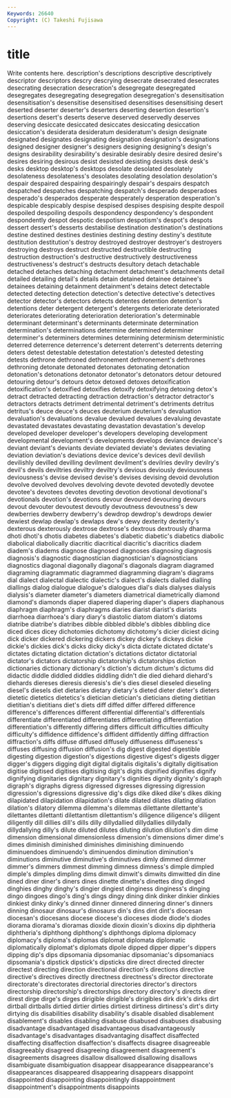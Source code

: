 ```yaml
---
Keywords: 26640 
Copyright: (C) Takeshi Fujisawa
---
```


# title

Write contents here.
 description's descriptions descriptive descriptively descriptor descriptors
descry descrying desecrate desecrated desecrates desecrating desecration desecration's desegregate desegregated
desegregates desegregating desegregation desegregation's desensitisation desensitisation's desensitise desensitised desensitises desensitising
desert deserted deserter deserter's deserters deserting desertion desertion's desertions desert's
deserts deserve deserved deservedly deserves deserving desiccate desiccated desiccates desiccating
desiccation desiccation's desiderata desideratum desideratum's design designate designated designates designating
designation designation's designations designed designer designer's designers designing designing's design's
designs desirability desirability's desirable desirably desire desired desire's desires desiring
desirous desist desisted desisting desists desk desk's desks desktop desktop's
desktops desolate desolated desolately desolateness desolateness's desolates desolating desolation desolation's
despair despaired despairing despairingly despair's despairs despatch despatched despatches despatching
despatch's desperado desperadoes desperado's desperados desperate desperately desperation desperation's despicable
despicably despise despised despises despising despite despoil despoiled despoiling despoils
despondency despondency's despondent despondently despot despotic despotism despotism's despot's despots
dessert dessert's desserts destabilise destination destination's destinations destine destined destines
destinies destining destiny destiny's destitute destitution destitution's destroy destroyed destroyer
destroyer's destroyers destroying destroys destruct destructed destructible destructing destruction destruction's
destructive destructively destructiveness destructiveness's destruct's destructs desultory detach detachable detached
detaches detaching detachment detachment's detachments detail detailed detailing detail's details
detain detained detainee detainee's detainees detaining detainment detainment's detains detect
detectable detected detecting detection detection's detective detective's detectives detector detector's
detectors detects detentes detention detention's detentions deter detergent detergent's detergents
deteriorate deteriorated deteriorates deteriorating deterioration deterioration's determinable determinant determinant's determinants
determinate determination determination's determinations determine determined determiner determiner's determiners determines
determining determinism deterministic deterred deterrence deterrence's deterrent deterrent's deterrents deterring
deters detest detestable detestation detestation's detested detesting detests dethrone dethroned
dethronement dethronement's dethrones dethroning detonate detonated detonates detonating detonation detonation's
detonations detonator detonator's detonators detour detoured detouring detour's detours detox
detoxed detoxes detoxification detoxification's detoxified detoxifies detoxify detoxifying detoxing detox's
detract detracted detracting detraction detraction's detractor detractor's detractors detracts detriment
detrimental detriment's detriments detritus detritus's deuce deuce's deuces deuterium deuterium's
devaluation devaluation's devaluations devalue devalued devalues devaluing devastate devastated devastates
devastating devastation devastation's develop developed developer developer's developers developing development
developmental development's developments develops deviance deviance's deviant deviant's deviants deviate
deviated deviate's deviates deviating deviation deviation's deviations device device's devices
devil devilish devilishly devilled devilling devilment devilment's devilries devilry devilry's
devil's devils deviltries deviltry deviltry's devious deviously deviousness deviousness's devise
devised devise's devises devising devoid devolution devolve devolved devolves devolving
devote devoted devotedly devotee devotee's devotees devotes devoting devotion devotional
devotional's devotionals devotion's devotions devour devoured devouring devours devout devouter
devoutest devoutly devoutness devoutness's dew dewberries dewberry dewberry's dewdrop dewdrop's
dewdrops dewier dewiest dewlap dewlap's dewlaps dew's dewy dexterity dexterity's
dexterous dexterously dextrose dextrose's dextrous dextrously dharma dhoti dhoti's dhotis
diabetes diabetes's diabetic diabetic's diabetics diabolic diabolical diabolically diacritic diacritical
diacritic's diacritics diadem diadem's diadems diagnose diagnosed diagnoses diagnosing diagnosis
diagnosis's diagnostic diagnostician diagnostician's diagnosticians diagnostics diagonal diagonally diagonal's diagonals
diagram diagramed diagraming diagrammatic diagrammed diagramming diagram's diagrams dial dialect
dialectal dialectic dialectic's dialect's dialects dialled dialling diallings dialog dialogue
dialogue's dialogues dial's dials dialyses dialysis dialysis's diameter diameter's diameters
diametrical diametrically diamond diamond's diamonds diaper diapered diapering diaper's diapers
diaphanous diaphragm diaphragm's diaphragms diaries diarist diarist's diarists diarrhoea diarrhoea's
diary diary's diastolic diatom diatom's diatoms diatribe diatribe's diatribes dibble
dibbled dibble's dibbles dibbling dice diced dices dicey dichotomies dichotomy
dichotomy's dicier diciest dicing dick dicker dickered dickering dickers dickey
dickey's dickeys dickie dickie's dickies dick's dicks dicky dicky's dicta
dictate dictated dictate's dictates dictating dictation dictation's dictations dictator dictatorial
dictator's dictators dictatorship dictatorship's dictatorships diction dictionaries dictionary dictionary's diction's
dictum dictum's dictums did didactic diddle diddled diddles diddling didn't
die died diehard diehard's diehards diereses dieresis dieresis's die's dies
diesel dieseled dieseling diesel's diesels diet dietaries dietary dietary's dieted
dieter dieter's dieters dietetic dietetics dietetics's dietician dietician's dieticians dieting
dietitian dietitian's dietitians diet's diets diff diffed differ differed difference
difference's differences different differential differential's differentials differentiate differentiated differentiates differentiating
differentiation differentiation's differently differing differs difficult difficulties difficulty difficulty's diffidence
diffidence's diffident diffidently diffing diffraction diffraction's diffs diffuse diffused diffusely
diffuseness diffuseness's diffuses diffusing diffusion diffusion's dig digest digested digestible
digesting digestion digestion's digestions digestive digest's digests digger digger's diggers
digging digit digital digitalis digitalis's digitally digitisation digitise digitised digitises
digitising digit's digits dignified dignifies dignify dignifying dignitaries dignitary dignitary's
dignities dignity dignity's digraph digraph's digraphs digress digressed digresses digressing
digression digression's digressions digressive dig's digs dike diked dike's dikes
diking dilapidated dilapidation dilapidation's dilate dilated dilates dilating dilation dilation's
dilatory dilemma dilemma's dilemmas dilettante dilettante's dilettantes dilettanti dilettantism dilettantism's
diligence diligence's diligent diligently dill dillies dill's dills dilly dillydallied
dillydallies dillydally dillydallying dilly's dilute diluted dilutes diluting dilution dilution's
dim dime dimension dimensional dimensionless dimension's dimensions dimer dime's dimes
diminish diminished diminishes diminishing diminuendo diminuendoes diminuendo's diminuendos diminution diminution's
diminutions diminutive diminutive's diminutives dimly dimmed dimmer dimmer's dimmers dimmest
dimming dimness dimness's dimple dimpled dimple's dimples dimpling dims dimwit
dimwit's dimwits dimwitted din dine dined diner diner's diners dines
dinette dinette's dinettes ding dinged dinghies dinghy dinghy's dingier dingiest
dinginess dinginess's dinging dingo dingoes dingo's ding's dings dingy dining
dink dinker dinkier dinkies dinkiest dinky dinky's dinned dinner dinnered
dinnering dinner's dinners dinning dinosaur dinosaur's dinosaurs din's dins dint
dint's diocesan diocesan's diocesans diocese diocese's dioceses diode diode's diodes
diorama diorama's dioramas dioxide dioxin dioxin's dioxins dip diphtheria diphtheria's
diphthong diphthong's diphthongs diploma diplomacy diplomacy's diploma's diplomas diplomat diplomata
diplomatic diplomatically diplomat's diplomats dipole dipped dipper dipper's dippers dipping
dip's dips dipsomania dipsomaniac dipsomaniac's dipsomaniacs dipsomania's dipstick dipstick's dipsticks
dire direct directed directer directest directing direction directional direction's directions
directive directive's directives directly directness directness's director directorate directorate's directorates
directorial directories director's directors directorship directorship's directorships directory directory's directs
direr direst dirge dirge's dirges dirigible dirigible's dirigibles dirk dirk's
dirks dirt dirtball dirtballs dirtied dirtier dirties dirtiest dirtiness dirtiness's
dirt's dirty dirtying dis disabilities disability disability's disable disabled disablement
disablement's disables disabling disabuse disabused disabuses disabusing disadvantage disadvantaged disadvantageous
disadvantageously disadvantage's disadvantages disadvantaging disaffect disaffected disaffecting disaffection disaffection's disaffects
disagree disagreeable disagreeably disagreed disagreeing disagreement disagreement's disagreements disagrees disallow
disallowed disallowing disallows disambiguate disambiguation disappear disappearance disappearance's disappearances disappeared
disappearing disappears disappoint disappointed disappointing disappointingly disappointment disappointment's disappointments disappoints
